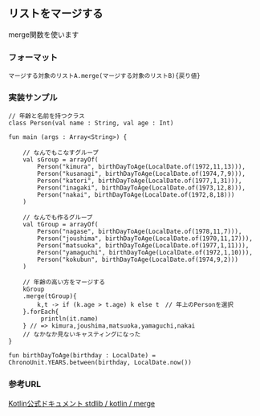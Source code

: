 
## リストをマージする

merge関数を使います

### フォーマット

    マージする対象のリストA.merge(マージする対象のリストB){戻り値}

### 実装サンプル

    // 年齢と名前を持つクラス
    class Person(val name : String, val age : Int)

    fun main (args : Array<String>) {    
    
        // なんでもこなすグループ
        val sGroup = arrayOf(
            Person("kimura", birthDayToAge(LocalDate.of(1972,11,13))),
            Person("kusanagi", birthDayToAge(LocalDate.of(1974,7,9))),
            Person("katori", birthDayToAge(LocalDate.of(1977,1,31))),
            Person("inagaki", birthDayToAge(LocalDate.of(1973,12,8))),
            Person("nakai", birthDayToAge(LocalDate.of(1972,8,18)))
        )
    
        // なんでも作るグループ
        val tGroup = arrayOf(
            Person("nagase", birthDayToAge(LocalDate.of(1978,11,7))),
            Person("joushima", birthDayToAge(LocalDate.of(1970,11,17))),
            Person("matsuoka", birthDayToAge(LocalDate.of(1977,1,11))),
            Person("yamaguchi", birthDayToAge(LocalDate.of(1972,1,10))),
            Person("kokubun", birthDayToAge(LocalDate.of(1974,9,2)))
        )
    
        // 年齢の高い方をマージする
        kGroup
        .merge(tGroup){
            k,t -> if (k.age > t.age) k else t　// 年上のPersonを選択
        }.forEach{
             println(it.name)
        } // => kimura,joushima,matsuoka,yamaguchi,nakai
        // なかなか見ないキャスティングになった
    }
    
    fun birthDayToAge(birthday : LocalDate) = ChronoUnit.YEARS.between(birthday, LocalDate.now())

### 参考URL

[Kotlin公式ドキュメント stdlib / kotlin / merge](http://kotlinlang.org/api/latest/jvm/stdlib/kotlin/merge.html)


